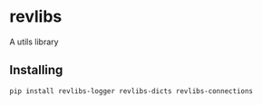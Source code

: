 # revlibs

A utils library

## Installing

```
pip install revlibs-logger revlibs-dicts revlibs-connections
```
